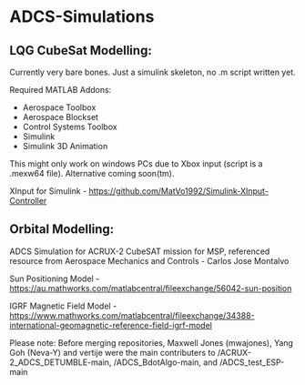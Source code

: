 # ADCS-Simulations

## LQG CubeSat Modelling:
Currently very bare bones. Just a simulink skeleton, no .m script written yet.

Required MATLAB Addons:
- Aerospace Toolbox
- Aerospace Blockset
- Control Systems Toolbox
- Simulink
- Simulink 3D Animation

This might only work on windows PCs due to Xbox input (script is a .mexw64 file). Alternative coming soon(tm).

XInput for Simulink - https://github.com/MatVo1992/Simulink-XInput-Controller

## Orbital Modelling:
ADCS Simulation for ACRUX-2 CubeSAT mission for MSP, referenced resource from Aerospace Mechanics and Controls - Carlos Jose Montalvo

Sun Positioning Model - https://au.mathworks.com/matlabcentral/fileexchange/56042-sun-position

IGRF Magnetic Field Model - https://www.mathworks.com/matlabcentral/fileexchange/34388-international-geomagnetic-reference-field-igrf-model


Please note: 
Before merging repositories, Maxwell Jones (mwajones), Yang Goh (Neva-Y) and vertije were the main contributers to /ACRUX-2_ADCS_DETUMBLE-main, /ADCS_BdotAlgo-main, and /ADCS_test_ESP-main
